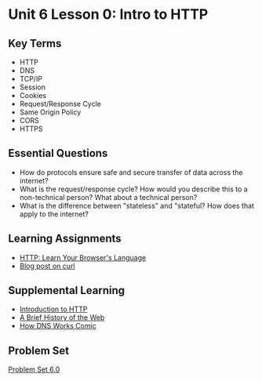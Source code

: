 # Unit 6 Lesson 0:  Intro to HTTP

## Key Terms
* HTTP
* DNS
* TCP/IP
* Session
* Cookies
* Request/Response Cycle
* Same Origin Policy
* CORS
* HTTPS

## Essential Questions
* How do protocols ensure safe and secure transfer of data across the internet?
* What is the request/response cycle? How would you describe this to a non-technical person? What about a technical person?
* What is the difference between "stateless" and "stateful? How does that apply to the internet?  

## Learning Assignments
* [HTTP: Learn Your Browser's Language](https://marcy-lab-school.s3.us-east-2.amazonaws.com/http-zine+(2).pdf)
* [Blog post on curl](https://www.networkworld.com/article/2992017/the-joy-of-curl.html)


## Supplemental Learning
* [Introduction to HTTP](https://launchschool.com/books/http)
* [A Brief History of the Web](https://www.w3.org/History.html)
* [How DNS Works Comic](https://howdns.works/ep2/)

## Problem Set
[Problem Set 6.0](https://github.com/The-Marcy-Lab-School/problem-set-6_0)
